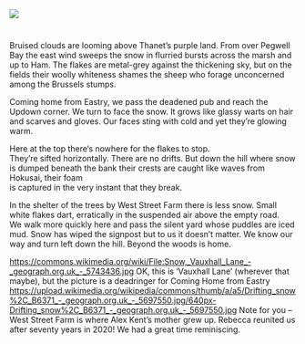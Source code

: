 <a href="https://www.kent-maps.online"><img src="https://kent-map.github.io/mdpress/juncture/ve-button.png"></a>
<param ve-config title="Coming Home from Eastry: Early January Afternoon" author="Diana Hirst" layout="vtl" 
banner="https://stor.artstor.org/stor/b4b1e2ee-a94d-4fd6-aec2-2bf7902abfb6">

<param ve-entity eid="Q2632094" aliases="Wingham">

#

Bruised clouds are looming above Thanet’s purple land.
From over Pegwell Bay the east wind sweeps the snow
in flurried bursts across the marsh and up to Ham.
The flakes are metal-grey against the thickening sky, 
but on the fields their woolly whiteness shames the sheep 
who forage unconcerned among the Brussels stumps.

Coming home from Eastry, we pass the deadened pub
and reach the Updown corner.  We turn to face the snow.
It grows like glassy warts on hair and scarves and gloves.
Our faces sting with cold and yet they’re glowing warm.

Here at the top there‘s nowhere for the flakes to stop.  
They’re sifted horizontally.  There are no drifts. 
But down the hill where snow is dumped beneath the bank 
their crests are caught like waves from Hokusai, their foam  
is captured in the very instant that they break.

In the shelter of the trees by West Street Farm
there is less snow.  Small white flakes dart, erratically
in the suspended air above the empty road.  
We walk more quickly here and pass the silent yard
whose puddles are iced mud. Snow has wiped the signpost
but to us it doesn’t matter. We know our way 
and turn left down the hill. Beyond the woods is home.

https://commons.wikimedia.org/wiki/File:Snow,_Vauxhall_Lane_-_geograph.org.uk_-_5743436.jpg
OK, this is ‘Vauxhall Lane’ (wherever that maybe), but the picture is a deadringer for Coming Home from Eastry
https://upload.wikimedia.org/wikipedia/commons/thumb/a/a5/Drifting_snow%2C_B6371_-_geograph.org.uk_-_5697550.jpg/640px-Drifting_snow%2C_B6371_-_geograph.org.uk_-_5697550.jpg
Note for you – West Street Farm is where Alex Kent’s mother grew up. Rebecca reunited us after seventy years in 2020! We had a great time reminiscing.
